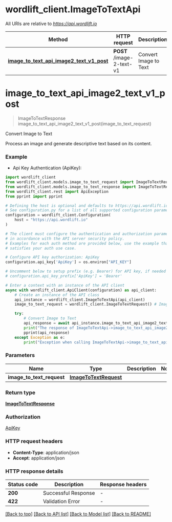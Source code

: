 # wordlift_client.ImageToTextApi

All URIs are relative to *https://api.wordlift.io*

Method | HTTP request | Description
------------- | ------------- | -------------
[**image_to_text_api_image2_text_v1_post**](ImageToTextApi.md#image_to_text_api_image2_text_v1_post) | **POST** /image-2-text-v1 | Convert Image to Text


# **image_to_text_api_image2_text_v1_post**
> ImageToTextResponse image_to_text_api_image2_text_v1_post(image_to_text_request)

Convert Image to Text

Process an image and generate descriptive text based on its content.

### Example

* Api Key Authentication (ApiKey):

```python
import wordlift_client
from wordlift_client.models.image_to_text_request import ImageToTextRequest
from wordlift_client.models.image_to_text_response import ImageToTextResponse
from wordlift_client.rest import ApiException
from pprint import pprint

# Defining the host is optional and defaults to https://api.wordlift.io
# See configuration.py for a list of all supported configuration parameters.
configuration = wordlift_client.Configuration(
    host = "https://api.wordlift.io"
)

# The client must configure the authentication and authorization parameters
# in accordance with the API server security policy.
# Examples for each auth method are provided below, use the example that
# satisfies your auth use case.

# Configure API key authorization: ApiKey
configuration.api_key['ApiKey'] = os.environ["API_KEY"]

# Uncomment below to setup prefix (e.g. Bearer) for API key, if needed
# configuration.api_key_prefix['ApiKey'] = 'Bearer'

# Enter a context with an instance of the API client
async with wordlift_client.ApiClient(configuration) as api_client:
    # Create an instance of the API class
    api_instance = wordlift_client.ImageToTextApi(api_client)
    image_to_text_request = wordlift_client.ImageToTextRequest() # ImageToTextRequest | 

    try:
        # Convert Image to Text
        api_response = await api_instance.image_to_text_api_image2_text_v1_post(image_to_text_request)
        print("The response of ImageToTextApi->image_to_text_api_image2_text_v1_post:\n")
        pprint(api_response)
    except Exception as e:
        print("Exception when calling ImageToTextApi->image_to_text_api_image2_text_v1_post: %s\n" % e)
```



### Parameters


Name | Type | Description  | Notes
------------- | ------------- | ------------- | -------------
 **image_to_text_request** | [**ImageToTextRequest**](ImageToTextRequest.md)|  | 

### Return type

[**ImageToTextResponse**](ImageToTextResponse.md)

### Authorization

[ApiKey](../README.md#ApiKey)

### HTTP request headers

 - **Content-Type**: application/json
 - **Accept**: application/json

### HTTP response details

| Status code | Description | Response headers |
|-------------|-------------|------------------|
**200** | Successful Response |  -  |
**422** | Validation Error |  -  |

[[Back to top]](#) [[Back to API list]](../README.md#documentation-for-api-endpoints) [[Back to Model list]](../README.md#documentation-for-models) [[Back to README]](../README.md)

